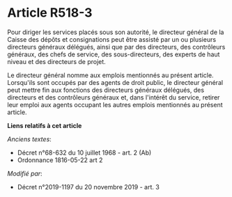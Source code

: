 # Article R518-3

Pour diriger les services placés sous son autorité, le directeur général de la Caisse des dépôts et consignations peut être
assisté par un ou plusieurs directeurs généraux délégués, ainsi que par des directeurs, des contrôleurs généraux, des chefs
de service, des sous-directeurs, des experts de haut niveau et des directeurs de projet.

Le directeur général nomme aux emplois mentionnés au présent article. Lorsqu'ils sont occupés par des agents de droit public,
le directeur général peut mettre fin aux fonctions des directeurs généraux délégués, des directeurs et des contrôleurs
généraux et, dans l'intérêt du service, retirer leur emploi aux agents occupant les autres emplois mentionnés au présent
article.

**Liens relatifs à cet article**

_Anciens textes_:

  - Décret n°68-632 du 10 juillet 1968 - art. 2 (Ab)
  - Ordonnance 1816-05-22 art 2

_Modifié par_:

  - Décret n°2019-1197 du 20 novembre 2019 - art. 3
